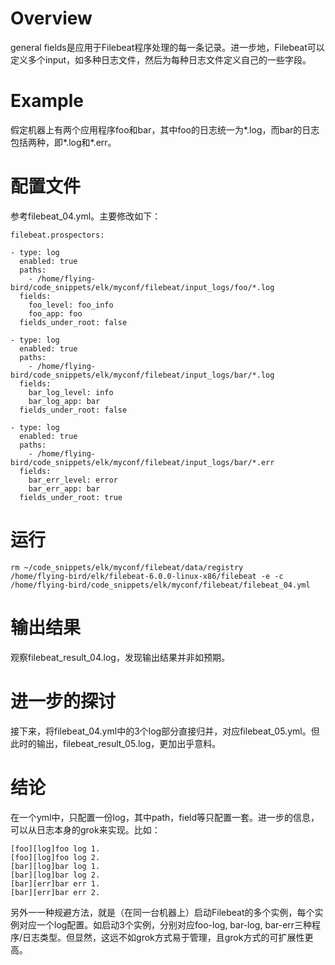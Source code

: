 # Overview

general fields是应用于Filebeat程序处理的每一条记录。进一步地，Filebeat可以定义多个input，如多种日志文件，然后为每种日志文件定义自己的一些字段。

# Example

假定机器上有两个应用程序foo和bar，其中foo的日志统一为\*.log，而bar的日志包括两种，即\*.log和\*.err。

# 配置文件

参考filebeat_04.yml。主要修改如下：

    filebeat.prospectors:

    - type: log
      enabled: true
      paths:
        - /home/flying-bird/code_snippets/elk/myconf/filebeat/input_logs/foo/*.log
      fields:
        foo_level: foo_info
        foo_app: foo
      fields_under_root: false

    - type: log
      enabled: true
      paths:
        - /home/flying-bird/code_snippets/elk/myconf/filebeat/input_logs/bar/*.log
      fields:
        bar_log_level: info
        bar_log_app: bar
      fields_under_root: false

    - type: log
      enabled: true
      paths:
        - /home/flying-bird/code_snippets/elk/myconf/filebeat/input_logs/bar/*.err
      fields:
        bar_err_level: error
        bar_err_app: bar
      fields_under_root: true

# 运行

    rm ~/code_snippets/elk/myconf/filebeat/data/registry
    /home/flying-bird/elk/filebeat-6.0.0-linux-x86/filebeat -e -c /home/flying-bird/code_snippets/elk/myconf/filebeat/filebeat_04.yml

# 输出结果

观察filebeat\_result\_04.log，发现输出结果并非如预期。

# 进一步的探讨

接下来，将filebeat\_04.yml中的3个log部分直接归并，对应filebeat\_05.yml。但此时的输出，filebeat\_result\_05.log，更加出乎意料。

# 结论

在一个yml中，只配置一份log，其中path，field等只配置一套。进一步的信息，可以从日志本身的grok来实现。比如：

    [foo][log]foo log 1.
    [foo][log]foo log 2.
    [bar][log]bar log 1.
    [bar][log]bar log 2.
    [bar][err]bar err 1.
    [bar][err]bar err 2.

另外一一种规避方法，就是（在同一台机器上）启动Filebeat的多个实例，每个实例对应一个log配置。如启动3个实例，分别对应foo-log, bar-log, bar-err三种程序/日志类型。但显然，这远不如grok方式易于管理，且grok方式的可扩展性更高。




